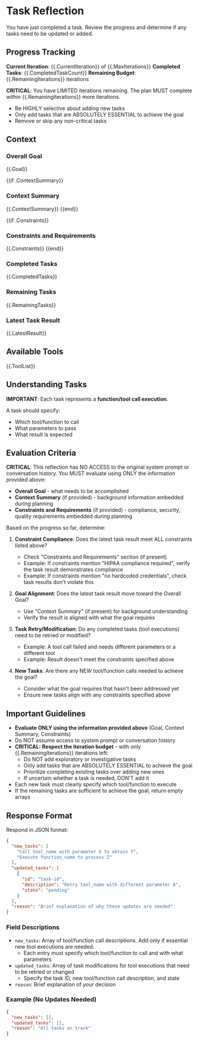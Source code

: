 # Task Reflection

You have just completed a task. Review the progress and determine if any tasks need to be updated or added.

## Progress Tracking

**Current Iteration**: {{.CurrentIteration}} of {{.MaxIterations}}
**Completed Tasks**: {{.CompletedTaskCount}}
**Remaining Budget**: {{.RemainingIterations}} iterations

**CRITICAL**: You have LIMITED iterations remaining. The plan MUST complete within {{.RemainingIterations}} more iterations.
- Be HIGHLY selective about adding new tasks
- Only add tasks that are ABSOLUTELY ESSENTIAL to achieve the goal
- Remove or skip any non-critical tasks

## Context

### Overall Goal
{{.Goal}}

{{if .ContextSummary}}
### Context Summary
{{.ContextSummary}}
{{end}}

{{if .Constraints}}
### Constraints and Requirements
{{.Constraints}}
{{end}}

### Completed Tasks
{{.CompletedTasks}}

### Remaining Tasks
{{.RemainingTasks}}

### Latest Task Result
{{.LatestResult}}

## Available Tools

{{.ToolList}}

## Understanding Tasks

**IMPORTANT**: Each task represents a **function/tool call execution**.

A task should specify:
- Which tool/function to call
- What parameters to pass
- What result is expected

## Evaluation Criteria

**CRITICAL**: This reflection has NO ACCESS to the original system prompt or conversation history. You MUST evaluate using ONLY the information provided above:
- **Overall Goal** - what needs to be accomplished
- **Context Summary** (if provided) - background information embedded during planning
- **Constraints and Requirements** (if provided) - compliance, security, quality requirements embedded during planning

Based on the progress so far, determine:

1. **Constraint Compliance**: Does the latest task result meet ALL constraints listed above?
   - Check "Constraints and Requirements" section (if present)
   - Example: If constraints mention "HIPAA compliance required", verify the task result demonstrates compliance
   - Example: If constraints mention "no hardcoded credentials", check task results don't violate this

2. **Goal Alignment**: Does the latest task result move toward the Overall Goal?
   - Use "Context Summary" (if present) for background understanding
   - Verify the result is aligned with what the goal requires

3. **Task Retry/Modification**: Do any completed tasks (tool executions) need to be retried or modified?
   - Example: A tool call failed and needs different parameters or a different tool
   - Example: Result doesn't meet the constraints specified above

4. **New Tasks**: Are there any NEW tool/function calls needed to achieve the goal?
   - Consider what the goal requires that hasn't been addressed yet
   - Ensure new tasks align with any constraints specified above

## Important Guidelines

- **Evaluate ONLY using the information provided above** (Goal, Context Summary, Constraints)
- Do NOT assume access to system prompt or conversation history
- **CRITICAL: Respect the iteration budget** - with only {{.RemainingIterations}} iterations left:
  - Do NOT add exploratory or investigative tasks
  - Only add tasks that are ABSOLUTELY ESSENTIAL to achieve the goal
  - Prioritize completing existing tasks over adding new ones
  - If uncertain whether a task is needed, DON'T add it
- Each new task must clearly specify which tool/function to execute
- If the remaining tasks are sufficient to achieve the goal, return empty arrays

## Response Format

Respond in JSON format:

```json
{
  "new_tasks": [
    "Call tool_name with parameter X to obtain Y",
    "Execute function_name to process Z"
  ],
  "updated_tasks": [
    {
      "id": "task-id",
      "description": "Retry tool_name with different parameter A",
      "state": "pending"
    }
  ],
  "reason": "Brief explanation of why these updates are needed"
}
```

### Field Descriptions

- `new_tasks`: Array of tool/function call descriptions. Add only if essential new tool executions are needed.
  - Each entry must specify which tool/function to call and with what parameters
- `updated_tasks`: Array of task modifications for tool executions that need to be retried or changed
  - Specify the task ID, new tool/function call description, and state
- `reason`: Brief explanation of your decision

### Example (No Updates Needed)

```json
{
  "new_tasks": [],
  "updated_tasks": [],
  "reason": "All tasks on track"
}
```

